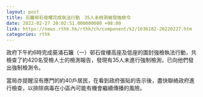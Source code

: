```yaml
---
layout: post
title: 石籬邨石俊樓完成執法行動　35人未檢測被發強檢令
date: 2022-02-27 20:02:51.000000000 +08:00
link: https://news.rthk.hk/rthk/ch/component/k2/1636182-20220227.htm
categories: rthk
---
```


政府下午約6時完成葵涌石籬（一）邨石俊樓高座及低座的圍封強檢執法行動，共檢查了約420名受檢人士的檢測報告，發現有35人未進行強制檢測，已向他們發出強制檢測令。

當局亦提醒沒有應門的約40戶居民，在看到政府張貼的告示後，盡快聯絡政府進行檢查，以排除病毒在小區內可能有機會繼續傳播的風險。
